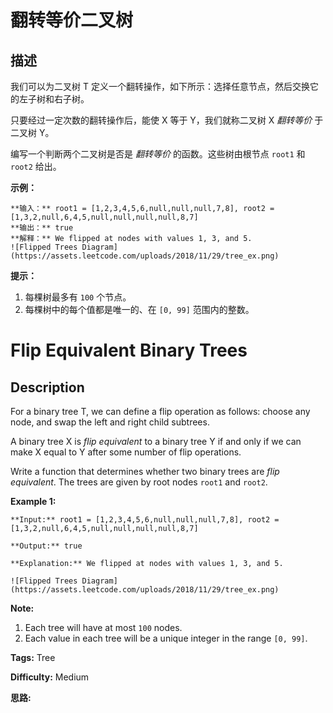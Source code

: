 # 翻转等价二叉树

## 描述

我们可以为二叉树 T 定义一个翻转操作，如下所示：选择任意节点，然后交换它的左子树和右子树。

只要经过一定次数的翻转操作后，能使 X 等于 Y，我们就称二叉树 X _翻转等价_ 于二叉树 Y。

编写一个判断两个二叉树是否是 _翻转等价_ 的函数。这些树由根节点 `root1` 和 `root2` 给出。



**示例：**

    
    
    **输入：** root1 = [1,2,3,4,5,6,null,null,null,7,8], root2 = [1,3,2,null,6,4,5,null,null,null,null,8,7]
    **输出：** true
    **解释：** We flipped at nodes with values 1, 3, and 5.
    ![Flipped Trees Diagram](https://assets.leetcode.com/uploads/2018/11/29/tree_ex.png)
    



**提示：**

  1. 每棵树最多有 `100` 个节点。
  2. 每棵树中的每个值都是唯一的、在 `[0, 99]` 范围内的整数。





# Flip Equivalent Binary Trees

## Description



For a binary tree T, we can define a flip operation as follows: choose any node, and swap the left and right child subtrees.

A binary tree X is _flip equivalent_ to a binary tree Y if and only if we can make X equal to Y after some number of flip operations.

Write a function that determines whether two binary trees are _flip equivalent_.  The trees are given by root nodes `root1` and `root2`.



**Example 1:**

    
    
    **Input:** root1 = [1,2,3,4,5,6,null,null,null,7,8], root2 = [1,3,2,null,6,4,5,null,null,null,null,8,7]
    **Output:** true
    **Explanation:** We flipped at nodes with values 1, 3, and 5.
    ![Flipped Trees Diagram](https://assets.leetcode.com/uploads/2018/11/29/tree_ex.png)
    



**Note:**

  1. Each tree will have at most `100` nodes.
  2. Each value in each tree will be a unique integer in the range `[0, 99]`.




**Tags:** Tree

**Difficulty:** Medium

**思路:**
